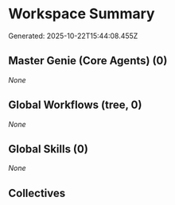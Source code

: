 # Workspace Summary
Generated: 2025-10-22T15:44:08.455Z

## Master Genie (Core Agents) (0)
_None_

## Global Workflows (tree, 0)
_None_

## Global Skills (0)
_None_

## Collectives